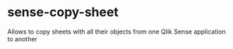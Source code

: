 # sense-copy-sheet

Allows to copy sheets with all their objects from one Qlik Sense application to another
